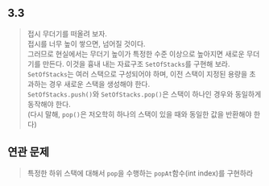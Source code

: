 ## 3.3  

> 접시 무더기를 떠올려 보자.  
> 접시를 너무 높이 쌓으면, 넘어질 것이다.  
> 그러므로 현실에서는 무더기 높이가 특정한 수준 이상으로 높아지면 새로운 무더기를 만든다.
> 이것을 흉내 내는 자료구조 `SetOfStacks`를 구현해 보라.  
> `SetOfStacks`는 여러 스택으로 구성되어야 하며, 이전 스택이 지정된 용량을 초과하는 경우 새로운 스택을 생성해야 한다.  
> `SetOfStacks.push()`와 `SetOfStacks.pop()`은 스택이 하나인 경우와 동일하게 동작해야 한다.  
> (다시 말해, `pop()`은 저오학히 하나의 스택이 있을 때와 동일한 값을 반환해야 한다)  


## 연관 문제  
> 특정한 하위 스택에 대해서 `pop`을 수행하는 `popAt`함수(int index)를 구현하라
